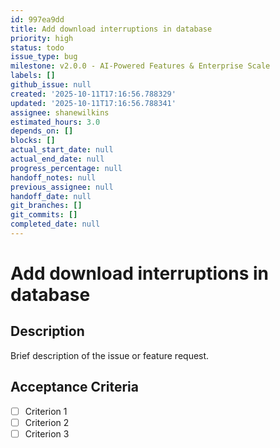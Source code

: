 ```yaml
---
id: 997ea9dd
title: Add download interruptions in database
priority: high
status: todo
issue_type: bug
milestone: v2.0.0 - AI-Powered Features & Enterprise Scale
labels: []
github_issue: null
created: '2025-10-11T17:16:56.788329'
updated: '2025-10-11T17:16:56.788341'
assignee: shanewilkins
estimated_hours: 3.0
depends_on: []
blocks: []
actual_start_date: null
actual_end_date: null
progress_percentage: null
handoff_notes: null
previous_assignee: null
handoff_date: null
git_branches: []
git_commits: []
completed_date: null
---
```


# Add download interruptions in database

## Description

Brief description of the issue or feature request.

## Acceptance Criteria

- [ ] Criterion 1
- [ ] Criterion 2
- [ ] Criterion 3